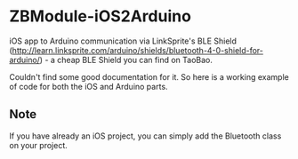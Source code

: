 # ZBModule-iOS2Arduino

iOS app to Arduino communication via LinkSprite's BLE Shield (http://learn.linksprite.com/arduino/shields/bluetooth-4-0-shield-for-arduino/) - a cheap BLE Shield you can find on TaoBao.

Couldn't find some good documentation for it. So here is a working example of code for both the iOS and Arduino parts.

## Note

If you have already an iOS project, you can simply add the Bluetooth class on your project.
